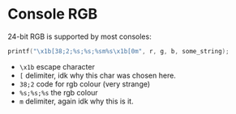 # Console RGB

24-bit RGB is supported by most consoles:

```c
printf("\x1b[38;2;%s;%s;%sm%s\x1b[0m", r, g, b, some_string);
```

* `\x1b` escape character
* `[` delimiter, idk why this char was chosen here.
* `38;2` code for rgb colour (very strange)
* `%s;%s;%s` the rgb colour
* `m` delimiter, again idk why this is it.
